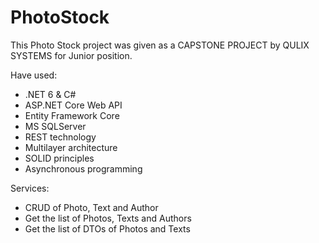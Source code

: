 # PhotoStock
This Photo Stock project was given as a CAPSTONE PROJECT by QULIX SYSTEMS for Junior position.

Have used:

- .NET 6 & C#
- ASP.NET Core Web API
- Entity Framework Core
- MS SQLServer
- REST technology
- Multilayer architecture
- SOLID principles
- Asynchronous programming

Services:

- CRUD of Photo, Text and Author
- Get the list of Photos, Texts and Authors
- Get the list of DTOs of Photos and Texts
